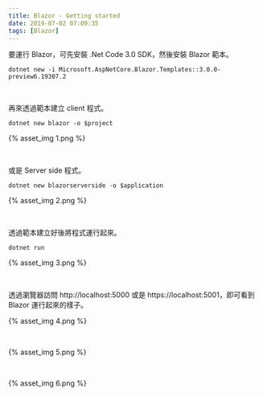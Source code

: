 ```yaml
---
title: Blazor - Getting started
date: 2019-07-02 07:09:35
tags: [Blazor]
---
```


要運行 Blazor，可先安裝 .Net Code 3.0 SDK，然後安裝 Blazor 範本。  

<!-- More -->

    dotnet new -i Microsoft.AspNetCore.Blazor.Templates::3.0.0-preview6.19307.2

</br>


再來透過範本建立 client 程式。  

    dotnet new blazor -o $project

{% asset_img 1.png %}

</br>


或是 Server side 程式。  

    dotnet new blazorserverside -o $application

{% asset_img 2.png %}

</br>


透過範本建立好後將程式運行起來。  

    dotnet run

{% asset_img 3.png %}

</br>


透過瀏覽器訪問 http://localhost:5000 或是 https://localhost:5001，即可看到 Blazor 運行起來的樣子。  

{% asset_img 4.png %}

</br>


{% asset_img 5.png %}

</br>


{% asset_img 6.png %}

